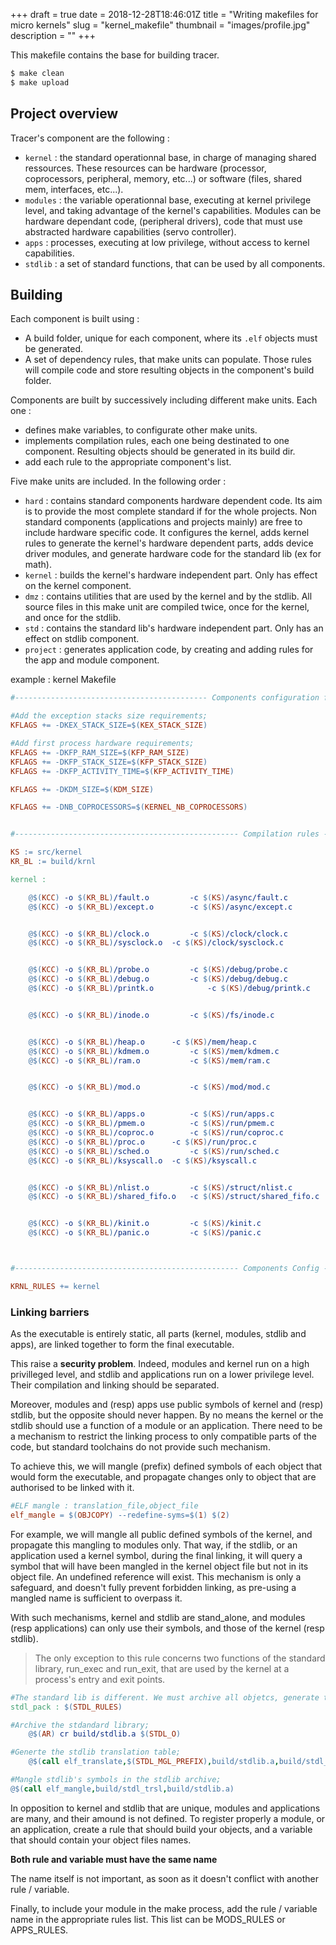+++ 
draft = true
date = 2018-12-28T18:46:01Z
title = "Writing makefiles for micro kernels"
slug = "kernel_makefile"
thumbnail = "images/profile.jpg"
description = ""
+++

This makefile contains the base for building tracer.
```bash
$ make clean
$ make upload
```

## Project overview 

Tracer's component are the following :

- `kernel` : the standard operationnal base, in charge of managing shared ressources.
	These resources can be hardware (processor, coprocessors, peripheral, memory, etc...) or software
	(files, shared mem, interfaces, etc...).
- `modules` : the variable operationnal base, executing at kernel privilege level, and taking advantage of
	the kernel's capabilities. Modules can be hardware dependant code, (peripheral drivers), code that must
	use abstracted hardware capabilities (servo controller).
- `apps` : processes, executing at low privilege, without access to kernel capabilities.
- `stdlib` : a set of standard functions, that can be used by all components.
	
## Building 

Each component is built using :

- A build folder, unique for each component, where its `.elf` objects must be generated.
- A set of dependency rules, that make units can populate. Those rules will compile code and store resulting
	objects in the component's build folder.
		
Components are built by successively including different make units. Each one  :

- defines make variables, to configurate other make units.
- implements compilation rules, each one being destinated to one component.
	Resulting objects should be generated in its build dir.
- add each rule to the appropriate component's list.
	
Five make units are included. In the following order :

- `hard` : contains standard components hardware dependent code. Its aim is to provide the most complete standard
	if for the whole projects. Non standard components (applications and projects mainly) are free to
	include hardware specific code.
	It configures the kernel, adds kernel rules to generate the kernel's hardware dependent parts, adds
	device driver modules, and generate hardware code for the standard lib (ex for math).
- `kernel` : builds the kernel's hardware independent part. Only has effect on the kernel component.
- `dmz` : contains utilities that are used by the kernel and by the stdlib. All source files in this make unit
	are compiled twice, once for the kernel, and once for the stdlib.
- `std` : contains the standard lib's hardware independent part. Only has an effect on stdlib component.
- `project` : generates application code, by creating and adding rules for the app and module component.

example : kernel Makefile
```makefile
#------------------------------------------- Components configuration flags --------------------------------------------

#Add the exception stacks size requirements;
KFLAGS += -DKEX_STACK_SIZE=$(KEX_STACK_SIZE)

#Add first process hardware requirements;
KFLAGS += -DKFP_RAM_SIZE=$(KFP_RAM_SIZE)
KFLAGS += -DKFP_STACK_SIZE=$(KFP_STACK_SIZE)
KFLAGS += -DKFP_ACTIVITY_TIME=$(KFP_ACTIVITY_TIME)

KFLAGS += -DKDM_SIZE=$(KDM_SIZE)

KFLAGS += -DNB_COPROCESSORS=$(KERNEL_NB_COPROCESSORS)


#-------------------------------------------------- Compilation rules --------------------------------------------------

KS := src/kernel
KR_BL := build/krnl

kernel :

	@$(KCC) -o $(KR_BL)/fault.o 		-c $(KS)/async/fault.c
	@$(KCC) -o $(KR_BL)/except.o 		-c $(KS)/async/except.c


	@$(KCC) -o $(KR_BL)/clock.o 		-c $(KS)/clock/clock.c
	@$(KCC) -o $(KR_BL)/sysclock.o 	-c $(KS)/clock/sysclock.c


	@$(KCC) -o $(KR_BL)/probe.o 		-c $(KS)/debug/probe.c
	@$(KCC) -o $(KR_BL)/debug.o 		-c $(KS)/debug/debug.c
	@$(KCC) -o $(KR_BL)/printk.o 			-c $(KS)/debug/printk.c


	@$(KCC) -o $(KR_BL)/inode.o 		-c $(KS)/fs/inode.c


	@$(KCC) -o $(KR_BL)/heap.o 		-c $(KS)/mem/heap.c
	@$(KCC) -o $(KR_BL)/kdmem.o 		-c $(KS)/mem/kdmem.c
	@$(KCC) -o $(KR_BL)/ram.o 			-c $(KS)/mem/ram.c


	@$(KCC) -o $(KR_BL)/mod.o 			-c $(KS)/mod/mod.c


	@$(KCC) -o $(KR_BL)/apps.o 			-c $(KS)/run/apps.c
	@$(KCC) -o $(KR_BL)/pmem.o 			-c $(KS)/run/pmem.c
	@$(KCC) -o $(KR_BL)/coproc.o 		-c $(KS)/run/coproc.c
	@$(KCC) -o $(KR_BL)/proc.o 		-c $(KS)/run/proc.c
	@$(KCC) -o $(KR_BL)/sched.o 		-c $(KS)/run/sched.c
	@$(KCC) -o $(KR_BL)/ksyscall.o 	-c $(KS)/ksyscall.c


	@$(KCC) -o $(KR_BL)/nlist.o 		-c $(KS)/struct/nlist.c
	@$(KCC) -o $(KR_BL)/shared_fifo.o 	-c $(KS)/struct/shared_fifo.c


	@$(KCC) -o $(KR_BL)/kinit.o 		-c $(KS)/kinit.c
	@$(KCC) -o $(KR_BL)/panic.o 		-c $(KS)/panic.c



#-------------------------------------------------- Components Config --------------------------------------------------

KRNL_RULES += kernel

```
### Linking barriers

As the executable is entirely static, all parts (kernel, modules, stdlib and apps), are linked together to form the
final executable. 

This raise a **security problem**. Indeed, modules and kernel run on a high privilleged level, and
stdlib and applications run on a lower privilege level. Their compilation and linking should be separated.

Moreover, modules and (resp) apps use public symbols of kernel and (resp) stdlib, but the opposite should never
happen. By no means the kernel or the stdlib should use a function of a module or an application.
There need to be a mechanism to restrict the linking process to only compatible parts of the code, but standard
toolchains do not provide such mechanism.

To achieve this, we will mangle (prefix) defined symbols of each object that would form the executable, and propagate
changes only to object that are authorised to be linked with it.

```makefile
#ELF mangle : translation_file,object_file
elf_mangle = $(OBJCOPY) --redefine-syms=$(1) $(2)
```

For example, we will mangle all public defined symbols of the kernel, and propagate this mangling to modules only.
That way, if the stdlib, or an application used a kernel symbol, during the final linking, it will query a symbol
that will have been mangled in the kernel object file but not in its object file. An undefined reference will exist.
This mechanism is only a safeguard, and doesn't fully prevent forbidden linking, as pre-using a mangled name
is sufficient to overpass it.

With such mechanisms, kernel and stdlib are stand_alone, and modules (resp applications) can only use their
symbols, and those of the kernel (resp stdlib).

> The only exception to this rule concerns two functions of the standard library, run_exec and run_exit, that are used by the kernel at a process's entry and exit points.

```makefile
#The standard lib is different. We must archive all objetcs, generate the translation table, and mangle std symbols;
stdl_pack : $(STDL_RULES)

#Archive the stdandard library;
	@$(AR) cr build/stdlib.a $(STDL_O)

#Generte the stdlib translation table;
	@$(call elf_translate,$(STDL_MGL_PREFIX),build/stdlib.a,build/stdl_trsl)

#Mangle stdlib's symbols in the stdlib archive;
@$(call elf_mangle,build/stdl_trsl,build/stdlib.a)
```

In opposition to kernel and stdlib that are unique, modules and applications are many, and their amound is not
defined. To register properly a module, or an application, create a rule that should build your objects,
and a variable that should contain your object files names.

 **Both rule and variable must have the same name**

The name itself is not important, as soon as it doesn't conflict with another rule / variable.

Finally, to include your module in the make process, add the rule / variable name in the appropriate rules
list. This list can be MODS_RULES or APPS_RULES.
